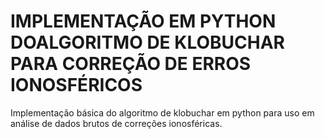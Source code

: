 # IMPLEMENTAÇÃO EM PYTHON DOALGORITMO DE KLOBUCHAR PARA CORREÇÃO DE ERROS IONOSFÉRICOS

Implementação básica do algoritmo de klobuchar em python para uso em análise de dados brutos de correções ionosféricas.
